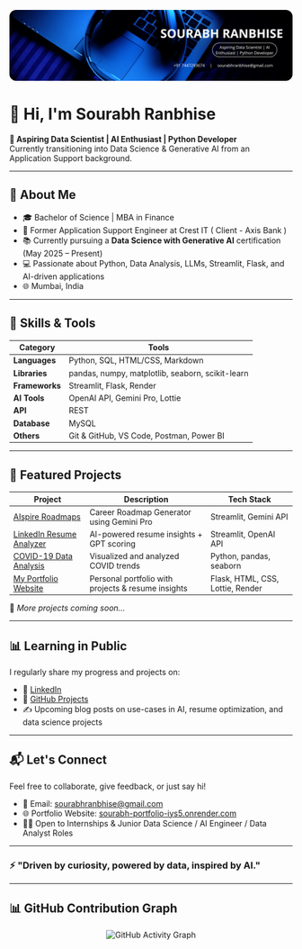 <p align="center">
  <img src="https://raw.githubusercontent.com/Sourabh301998/Sourabh301998/main/assets/banner.png" alt="Sourabh Ranbhise | Aspiring Data Scientist | AI Enthusiast" style="max-width: 100%; border-radius: 12px;" />
</p>

<h1 align="left">👋 Hi, I'm Sourabh Ranbhise </h1>

<p align="left">
  <b>🎯 Aspiring Data Scientist | AI Enthusiast | Python Developer</b><br>
  Currently transitioning into Data Science & Generative AI from an Application Support background.
</p>

---

## 🧠 About Me

- 🎓 Bachelor of Science | MBA in Finance
- 💼 Former Application Support Engineer at Crest IT ( Client - Axis Bank )
- 📚 Currently pursuing a **Data Science with Generative AI** certification (May 2025 – Present)
- 💻 Passionate about Python, Data Analysis, LLMs, Streamlit, Flask, and AI-driven applications
- 🌐 Mumbai, India


---

## 🧠 Skills & Tools

| Category         | Tools                                                                 |
|------------------|------------------------------------------------------------------------|
| **Languages**     | Python, SQL, HTML/CSS, Markdown                                        |
| **Libraries**     | pandas, numpy, matplotlib, seaborn, scikit-learn                      |
| **Frameworks**    | Streamlit, Flask, Render                                               |
| **AI Tools**      | OpenAI API, Gemini Pro, Lottie                                         |
| **API**           | REST                                                                   |
| **Database**      | MySQL                                                                  |
| **Others**        | Git & GitHub, VS Code, Postman, Power BI                               |


---

## 🚀 Featured Projects

| Project | Description | Tech Stack |
|--------|-------------|------------|
| [AIspire Roadmaps](https://aispire-roadmaps.streamlit.app/) | Career Roadmap Generator using Gemini Pro | Streamlit, Gemini API |
| [LinkedIn Resume Analyzer](https://resumeai.streamlit.app/) | AI-powered resume insights + GPT scoring | Streamlit, OpenAI API |
| [COVID-19 Data Analysis](https://github.com/Sourabh301998/Covid19-Data-Analysis) | Visualized and analyzed COVID trends | Python, pandas, seaborn |
| [My Portfolio Website](https://sourabh-portfolio-iys5.onrender.com) | Personal portfolio with projects & resume insights | Flask, HTML, CSS, Lottie, Render |

🌟 *More projects coming soon...*

---

## 📊 Learning in Public

I regularly share my progress and projects on:

- 🔗 [LinkedIn](https://www.linkedin.com/in/sourabh-ranbhise-67a4ba257/)
- 📁 [GitHub Projects](https://github.com/Sourabh301998)
- ✍️ Upcoming blog posts on use-cases in AI, resume optimization, and data science projects

---

## 📬 Let's Connect

Feel free to collaborate, give feedback, or just say hi!

- 📧 Email: sourabhranbhise@gmail.com  
- 🌐 Portfolio Website: [sourabh-portfolio-iys5.onrender.com](https://sourabh-portfolio-iys5.onrender.com)  
- 🧑‍💻 Open to Internships & Junior Data Science / AI Engineer / Data Analyst Roles  

---

### ⚡ "Driven by curiosity, powered by data, inspired by AI."


---

## 📊 GitHub Contribution Graph

<p align="center">
  <img src="https://github-readme-activity-graph.vercel.app/graph?username=Sourabh301998&theme=gradient&area=true&hide_border=true" alt="GitHub Activity Graph">
</p>
